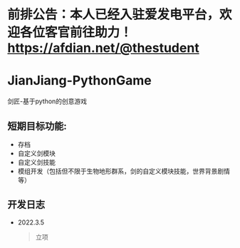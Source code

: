 # 前排公告：本人已经入驻爱发电平台，欢迎各位客官前往助力！https://afdian.net/@thestudent

# JianJiang-PythonGame
剑匠-基于python的创意游戏
## 短期目标功能:
* 存档
* 自定义剑模块
* 自定义剑技能
* 模组开发（包括但不限于生物地形群系，剑的自定义模块技能，世界背景剧情等）
## 开发日志
* 2022.3.5
    > 立项


